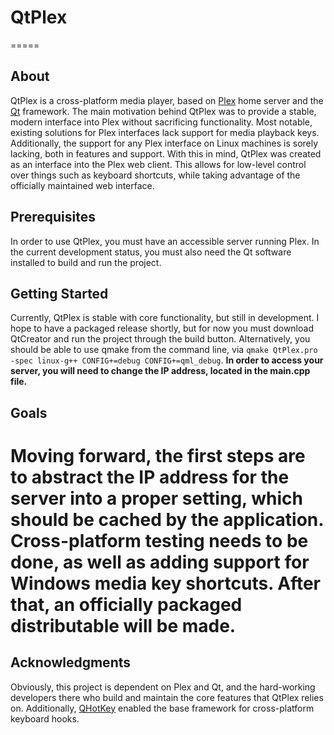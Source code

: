 # QtPlex
=====
## About
QtPlex is a cross-platform media player, based on [Plex](https://www.plex.tv/) home server and the [Qt](https://www.qt.io/) framework. The main motivation behind QtPlex was to provide a stable, modern interface into Plex without sacrificing functionality. Most notable, existing solutions for Plex interfaces lack support for media playback keys. Additionally, the support for any Plex interface on Linux machines is sorely lacking, both in features and support. With this in mind, QtPlex was created as an interface into the Plex web client. This allows for low-level control over things such as keyboard shortcuts, while taking advantage of the officially maintained web interface.

## Prerequisites
In order to use QtPlex, you must have an accessible server running Plex. In the current development status, you must also need the Qt software installed to build and run the project.

## Getting Started
Currently, QtPlex is stable with core functionality, but still in development. I hope to have a packaged release shortly, but for now you must download QtCreator and run the project through the build button. Alternatively, you should be able to use qmake from the command line, via `qmake QtPlex.pro -spec linux-g++ CONFIG+=debug CONFIG+=qml_debug`. **In order to access your server, you will need to change the IP address, located in the main.cpp file.**

## Goals
Moving forward, the first steps are to abstract the IP address for the server into a proper setting, which should be cached by the application. Cross-platform testing needs to be done, as well as adding support for Windows media key shortcuts. After that, an officially packaged distributable will be made.  
=====

## Acknowledgments
Obviously, this project is dependent on Plex and Qt, and the hard-working developers there who build and maintain the core features that QtPlex relies on. Additionally, [QHotKey](https://github.com/Skycoder42/QHotkey) enabled the base framework for cross-platform keyboard hooks. 
